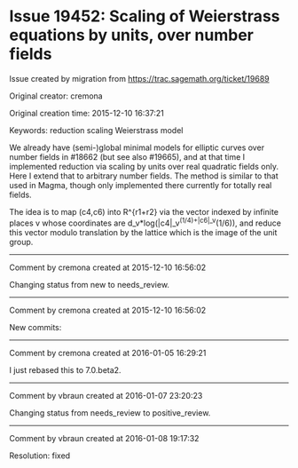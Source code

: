 # Issue 19452: Scaling of Weierstrass equations by units, over number fields

Issue created by migration from https://trac.sagemath.org/ticket/19689

Original creator: cremona

Original creation time: 2015-12-10 16:37:21

Keywords: reduction scaling Weierstrass model

We already have (semi-)global minimal models for elliptic curves over number fields in #18662 (but see also #19665), and at that time I implemented reduction via scaling by units over real quadratic fields only.  Here I extend that to arbitrary number fields.  The method is similar to that used in Magma, though only implemented there currently for totally real fields.

The idea is to map (c4,c6) into R^{r1+r2} via the vector indexed by infinite places v whose coordinates are d_v*log(|c4|_v<sup>(1/4)+|c6|_v</sup>(1/6)), and reduce this vector modulo translation by the lattice which is the image of the unit group.


---

Comment by cremona created at 2015-12-10 16:56:02

Changing status from new to needs_review.


---

Comment by cremona created at 2015-12-10 16:56:02

New commits:


---

Comment by cremona created at 2016-01-05 16:29:21

I just rebased this to 7.0.beta2.


---

Comment by vbraun created at 2016-01-07 23:20:23

Changing status from needs_review to positive_review.


---

Comment by vbraun created at 2016-01-08 19:17:32

Resolution: fixed
